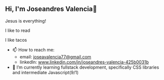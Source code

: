 ## Hi, I'm Joseandres Valencia👋

Jesus is everything!

I like to read

I like tacos

- 📫 How to reach me: 
    - email: joseavalencia77@gmail.com
    - linkedIn: www.linkedin.com/in/joseandres-valencia-425b0031b
- 🌱 I’m currently learning fullstack development, specifically CSS libraries and intermediate Javascript(9/1)
<!--
**jakvalz/jakvalz** is a ✨ _special_ ✨ repository because its `README.md` (this file) appears on your GitHub profile.

Here are some ideas to get you started:

- 🔭 I’m currently working on ...
- 🌱 I’m currently learning ...
- 👯 I’m looking to collaborate on ...
- 🤔 I’m looking for help with ...
- 💬 Ask me about ...
- 📫 How to reach me: 

- ⚡ Fun fact: ...
-->
